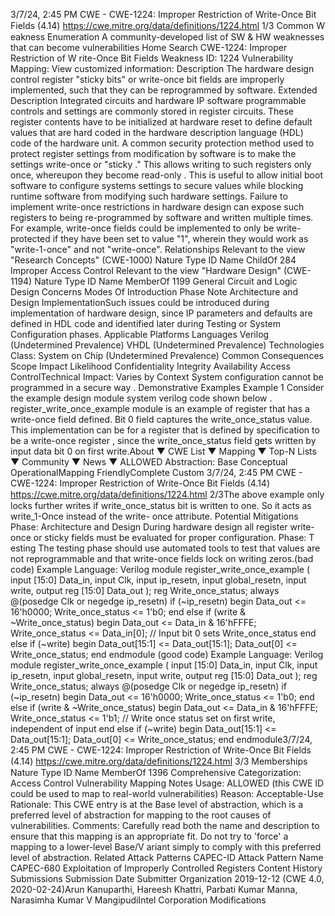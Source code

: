 3/7/24, 2:45 PM CWE - CWE-1224: Improper Restriction of Write-Once Bit Fields (4.14)
https://cwe.mitre.org/data/deﬁnitions/1224.html 1/3
Common W eakness Enumeration
A community-developed list of SW & HW weaknesses that can become
vulnerabilities
Home Search
CWE-1224: Improper Restriction of W rite-Once Bit Fields
Weakness ID: 1224
Vulnerability Mapping: 
View customized information:
 Description
The hardware design control register "sticky bits" or write-once bit fields are improperly implemented, such that they can be
reprogrammed by software.
 Extended Description
Integrated circuits and hardware IP software programmable controls and settings are commonly stored in register circuits. These
register contents have to be initialized at hardware reset to define default values that are hard coded in the hardware description
language (HDL) code of the hardware unit. A common security protection method used to protect register settings from modification
by software is to make the settings write-once or "sticky ." This allows writing to such registers only once, whereupon they become
read-only . This is useful to allow initial boot software to configure systems settings to secure values while blocking runtime software
from modifying such hardware settings.
Failure to implement write-once restrictions in hardware design can expose such registers to being re-programmed by software and
written multiple times. For example, write-once fields could be implemented to only be write-protected if they have been set to value
"1", wherein they would work as "write-1-once" and not "write-once".
 Relationships
 Relevant to the view "Research Concepts" (CWE-1000)
Nature Type ID Name
ChildOf 284 Improper Access Control
 Relevant to the view "Hardware Design" (CWE-1194)
Nature Type ID Name
MemberOf 1199 General Circuit and Logic Design Concerns
 Modes Of Introduction
Phase Note
Architecture and Design
ImplementationSuch issues could be introduced during implementation of hardware design, since IP parameters and
defaults are defined in HDL code and identified later during Testing or System Configuration phases.
 Applicable Platforms
Languages
Verilog (Undetermined Prevalence)
VHDL (Undetermined Prevalence)
Technologies
Class: System on Chip (Undetermined Prevalence)
 Common Consequences
Scope Impact Likelihood
Confidentiality
Integrity
Availability
Access ControlTechnical Impact: Varies by Context
System configuration cannot be programmed in a secure way .
 Demonstrative Examples
Example 1
Consider the example design module system verilog code shown below . register\_write\_once\_example module is an example of
register that has a write-once field defined. Bit 0 field captures the write\_once\_status value. This implementation can be for a register
that is defined by specification to be a write-once register , since the write\_once\_status field gets written by input data bit 0 on first
write.About ▼ CWE List ▼ Mapping ▼ Top-N Lists ▼ Community ▼ News ▼
ALLOWED
Abstraction: Base
Conceptual OperationalMapping
FriendlyComplete Custom
3/7/24, 2:45 PM CWE - CWE-1224: Improper Restriction of Write-Once Bit Fields (4.14)
https://cwe.mitre.org/data/deﬁnitions/1224.html 2/3The above example only locks further writes if write\_once\_status bit is written to one. So it acts as write\_1-Once instead of the write-
once attribute.
 Potential Mitigations
Phase: Architecture and Design
During hardware design all register write-once or sticky fields must be evaluated for proper configuration.
Phase: T esting
The testing phase should use automated tools to test that values are not reprogrammable and that write-once fields lock on
writing zeros.(bad code) Example Language: Verilog 
module register\_write\_once\_example
(
input [15:0] Data\_in,
input Clk,
input ip\_resetn,
input global\_resetn,
input write,
output reg [15:0] Data\_out
);
reg Write\_once\_status;
always @(posedge Clk or negedge ip\_resetn)
if (~ip\_resetn)
begin
Data\_out <= 16'h0000;
Write\_once\_status <= 1'b0;
end
else if (write & ~Write\_once\_status)
begin
Data\_out <= Data\_in & 16'hFFFE;
Write\_once\_status <= Data\_in[0]; // Input bit 0 sets Write\_once\_status
end
else if (~write)
begin
Data\_out[15:1] <= Data\_out[15:1];
Data\_out[0] <= Write\_once\_status;
end
endmodule
(good code) Example Language: Verilog 
module register\_write\_once\_example
(
input [15:0] Data\_in,
input Clk,
input ip\_resetn,
input global\_resetn,
input write,
output reg [15:0] Data\_out
);
reg Write\_once\_status;
always @(posedge Clk or negedge ip\_resetn)
if (~ip\_resetn)
begin
Data\_out <= 16'h0000;
Write\_once\_status <= 1'b0;
end
else if (write & ~Write\_once\_status)
begin
Data\_out <= Data\_in & 16'hFFFE;
Write\_once\_status <= 1'b1; // Write once status set on first write, independent of input
end
else if (~write)
begin
Data\_out[15:1] <= Data\_out[15:1];
Data\_out[0] <= Write\_once\_status;
end
endmodule3/7/24, 2:45 PM CWE - CWE-1224: Improper Restriction of Write-Once Bit Fields (4.14)
https://cwe.mitre.org/data/deﬁnitions/1224.html 3/3
 Memberships
Nature Type ID Name
MemberOf 1396 Comprehensive Categorization: Access Control
 Vulnerability Mapping Notes
Usage: ALLOWED (this CWE ID could be used to map to real-world vulnerabilities)
Reason: Acceptable-Use
Rationale:
This CWE entry is at the Base level of abstraction, which is a preferred level of abstraction for mapping to the root causes of
vulnerabilities.
Comments:
Carefully read both the name and description to ensure that this mapping is an appropriate fit. Do not try to 'force' a mapping to a
lower-level Base/V ariant simply to comply with this preferred level of abstraction.
 Related Attack Patterns
CAPEC-ID Attack Pattern Name
CAPEC-680 Exploitation of Improperly Controlled Registers
 Content History
 Submissions
Submission Date Submitter Organization
2019-12-12
(CWE 4.0, 2020-02-24)Arun Kanuparthi, Hareesh Khattri, Parbati Kumar Manna, Narasimha Kumar V
MangipudiIntel
Corporation
 Modifications
